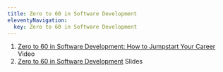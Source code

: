 ```yaml
---
title: Zero to 60 in Software Development
eleventyNavigation:
  key: Zero to 60 in Software Development
---
```


1. [Zero to 60 in Software Development: How to Jumpstart Your Career](https://www.youtube.com/watch?v=-qPh6I2hfjw) Video
2. [Zero to 60 in Software Development](https://slides.com/kentcdodds/zero-to-60) Slides
